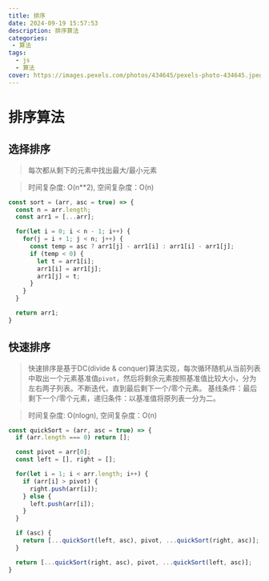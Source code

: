 ```yaml
---
title: 排序
date: 2024-09-19 15:57:53
description: 排序算法
categories:
 - 算法
tags:
  - js
  - 算法
cover: https://images.pexels.com/photos/434645/pexels-photo-434645.jpeg?auto=compress&cs=tinysrgb&w=1260&h=750&dpr=1
---
```


# 排序算法

## 选择排序

> 每次都从剩下的元素中找出最大/最小元素


> 时间复杂度: O(n**2), 空间复杂度：O(n)

```javascript
const sort = (arr, asc = true) => {
  const n = arr.length;
  const arr1 = [...arr];

  for(let i = 0; i < n - 1; i++) {
    for(j = i + 1; j < n; j++) {
      const temp = asc ? arr1[j] - arr1[i] : arr1[i] - arr1[j];
      if (temp < 0) {
        let t = arr1[i];
        arr1[i] = arr1[j];
        arr1[j] = t;
      }
    }
  }

  return arr1;
}
```

## 快速排序

> 快速排序是基于DC(divide & conquer)算法实现，每次循环随机从当前列表中取出一个元素基准值`pivot`，然后将剩余元素按照基准值比较大小，分为左右两子列表。不断迭代，直到最后剩下一个/零个元素。
> 基线条件：最后剩下一个/零个元素，递归条件：以基准值将原列表一分为二。

> 时间复杂度: O(nlogn), 空间复杂度：O(n)

```javascript
const quickSort = (arr, asc = true) => {
  if (arr.length === 0) return [];

  const pivot = arr[0];
  const left = [], right = [];

  for(let i = 1; i < arr.length; i++) {
    if (arr[i] > pivot) {
      right.push(arr[i]);
    } else {
      left.push(arr[i]);
    }
  }

  if (asc) {
    return [...quickSort(left, asc), pivot, ...quickSort(right, asc)];
  }

  return [...quickSort(right, asc), pivot, ...quickSort(left, asc)];
}
```

